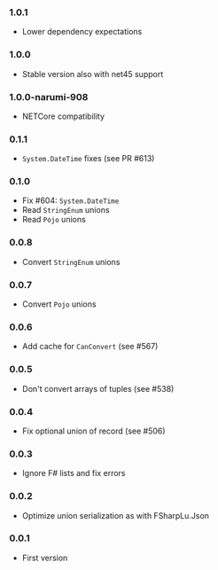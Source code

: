### 1.0.1

* Lower dependency expectations

### 1.0.0

* Stable version also with net45 support

### 1.0.0-narumi-908

* NETCore compatibility

### 0.1.1

* `System.DateTime` fixes (see PR #613)

### 0.1.0

* Fix #604: `System.DateTime`
* Read `StringEnum` unions
* Read `Pojo` unions

### 0.0.8

* Convert `StringEnum` unions

### 0.0.7

* Convert `Pojo` unions

### 0.0.6

* Add cache for `CanConvert` (see #567)

### 0.0.5

* Don't convert arrays of tuples (see #538)

### 0.0.4

* Fix optional union of record (see #506)

### 0.0.3

* Ignore F# lists and fix errors

### 0.0.2

* Optimize union serialization as with FSharpLu.Json

### 0.0.1

* First version
